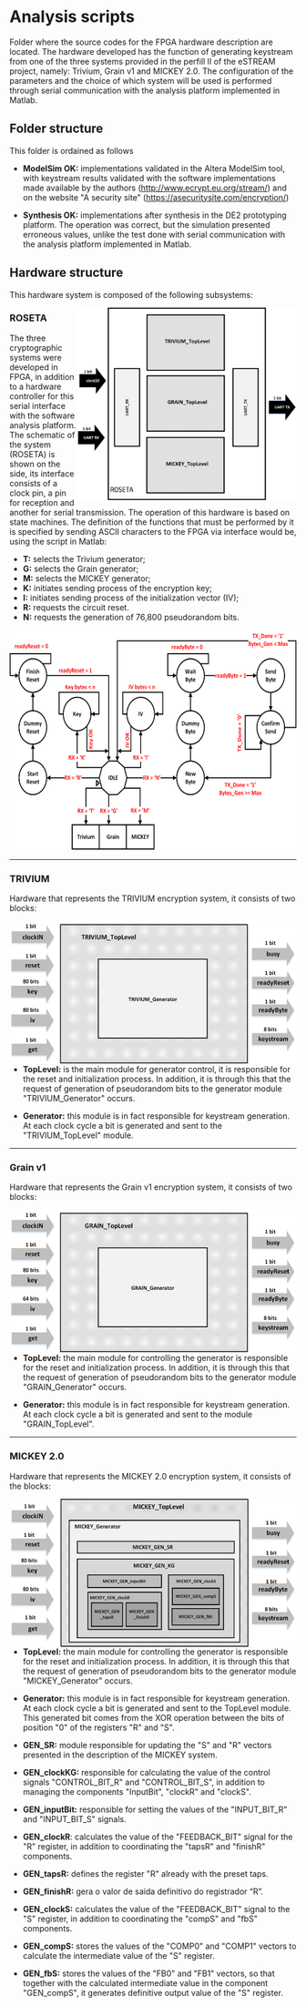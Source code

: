 # Analysis scripts

Folder where the source codes for the FPGA hardware description are located. The hardware developed has the function of generating keystream from one of the three systems provided in the perfill II of the eSTREAM project, namely: Trivium, Grain v1 and MICKEY 2.0.
The configuration of the parameters and the choice of which system will be used is performed through serial communication with the analysis platform implemented in Matlab.

## Folder structure

This folder is ordained as follows

* **ModelSim OK:** implementations validated in the Altera ModelSim tool, with keystream results validated with the software implementations made available by the authors (http://www.ecrypt.eu.org/stream/) and on the website "A security site" (https://asecuritysite.com/encryption/)

* **Synthesis OK:** implementations after synthesis in the DE2 prototyping platform. The operation was correct, but the simulation presented erroneous values, unlike the test done with serial communication with the analysis platform implemented in Matlab.

## Hardware structure

This hardware system is composed of the following subsystems:

<img  align="right" width="385" height="338" title="ROSETA Hardware Schema." src="./img/rosetaHW.png">

### **ROSETA** 

The three cryptographic systems were developed in FPGA, in addition to a hardware controller for this serial interface with the software analysis platform. The schematic of the system (ROSETA) is shown on the side, its interface consists of a clock pin, a pin for reception and another for serial transmission. The operation of this hardware is based on state machines. The definition of the functions that must be performed by it is specified by sending ASCII characters to the FPGA via interface would be, using the script in Matlab:

  - **T:** selects the Trivium generator;
  - **G:** selects the Grain generator;
  - **M:** selects the MICKEY generator;
  - **K:** initiates  sending process of the encryption key;
  - **I:** initiates sending process of the initialization vector (IV);
  - **R:** requests the circuit reset.
  - **N:** requests the generation of 76,800 pseudorandom bits.

<p align="center">
  <img width="610" height="386" title="ROSETA Finite State Machine." src="./img/fsmRoseta.png">
</p>

---

### **TRIVIUM** 

Hardware that represents the TRIVIUM encryption system, it consists of two blocks: 

<img  align="right" width="520" height="252" title="ROSETA Hardware Schema." src="./img/TRIVIUM.png">

- **TopLevel:** is the main module for generator control, it is responsible for the reset and initialization process. In addition, it is through this that the request of generation of pseudorandom bits to the generator module "TRIVIUM_Generator" occurs.

- **Generator:** this module is in fact responsible for keystream generation. At each clock cycle a bit is generated and sent to the "TRIVIUM_TopLevel" module.
  
---
  
### **Grain v1** 
 
Hardware that represents the Grain v1 encryption system, it consists of two blocks: 

<img  align="right" width="520" height="252" title="ROSETA Hardware Schema." src="./img/GRAIN.png">

- **TopLevel:** the main module for controlling the generator is responsible for the reset and initialization process. In addition, it is through this that the request of generation of pseudorandom bits to the generator module "GRAIN_Generator" occurs.

- **Generator:** this module is in fact responsible for keystream generation. At each clock cycle a bit is generated and sent to the module "GRAIN_TopLevel".
  
---

### **MICKEY 2.0** 
 
Hardware that represents the MICKEY 2.0 encryption system, it consists of the blocks:

<img  align="right" width="521" height="260" title="ROSETA Hardware Schema." src="./img/MICKEY.png">

- **TopLevel:** the main module for controlling the generator is responsible for the reset and initialization process. In addition, it is through this that the request of generation of pseudorandom bits to the generator module "MICKEY_Generator" occurs.

- **Generator:** this module is in fact responsible for keystream generation. At each clock cycle a bit is generated and sent to the TopLevel module. This generated bit comes from the XOR operation between the bits of position "0" of the registers "R" and "S".

- **GEN_SR:** module responsible for updating the "S" and "R" vectors presented in the description of the MICKEY system.

- **GEN_clockKG:** responsible for calculating the value of the control signals "CONTROL_BIT_R" and "CONTROL_BIT_S", in addition to managing the components "InputBit", "clockR" and "clockS".

- **GEN_inputBit:** responsible for setting the values of the "INPUT_BIT_R" and "INPUT_BIT_S" signals.

- **GEN_clockR**: calculates the value of the "FEEDBACK_BIT" signal for the "R" register, in addition to coordinating the "tapsR" and "finishR" components.

- **GEN_tapsR:** defines the register "R" already with the preset taps.

- **GEN_finishR:** gera o valor de saída definitivo do registrador “R”.

- **GEN_clockS:** calculates the value of the "FEEDBACK_BIT" signal to the "S" register, in addition to coordinating the "compS" and "fbS" components.

- **GEN_compS:** stores the values of the "COMP0" and "COMP1" vectors to calculate the intermediate value of the "S" register.

- **GEN_fbS:** stores the values of the "FB0" and "FB1" vectors, so that together with the calculated intermediate value in the component "GEN_compS", it generates definitive output value of the "S" register.
